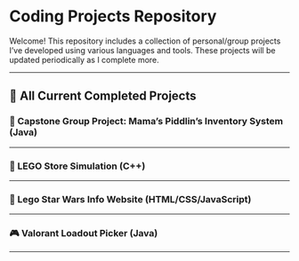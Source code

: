 #  Coding Projects Repository

Welcome! This repository includes a collection of personal/group projects I’ve developed using various languages and tools.  These projects will be updated periodically as I complete more.

---

## 🔧 All Current Completed Projects


### 🧶 Capstone Group Project: Mama’s Piddlin’s Inventory System (Java)

---

### 🧱 LEGO Store Simulation (C++)

---

### 🌌 Lego Star Wars Info Website (HTML/CSS/JavaScript)

---

### 🎮 Valorant Loadout Picker (Java)

---


